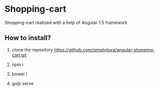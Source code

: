 # Shopping-cart
Shopping-cart realized with a help of Angular 1.5 framework

## How to install?
1) clone the repository https://github.com/simplytoxa/angular-shopping-cart.git

2) npm i

3) bower i

4) gulp serve
